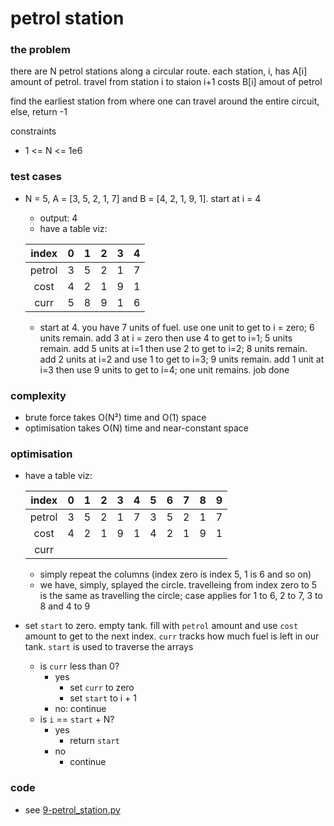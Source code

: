# petrol station

### the problem
there are N petrol stations along a circular route. each station,
i, has A[i] amount of petrol. travel from station i to staion i+1
costs B[i] amout of petrol

find the earliest station from where one can travel around the
entire circuit, else, return -1

constraints
* 1 <= N <= 1e6

### test cases
* N = 5, A = [3, 5, 2, 1, 7] and B = [4, 2, 1, 9, 1]. start at i = 4
    * output: 4
    * have a table viz:

    |index|0|1|2|3|4|
    |:---:|:---:|:---:|:---:|:---:|:---:|
    |petrol|3|5|2|1|7|
    |cost|4|2|1|9|1|
    |curr|5|8|9|1|6|

    * start at 4. you have 7 units of fuel. use one unit to get to i = zero; 6 units remain. add 3 at i = zero then use 4 to get to i=1; 5 units remain. add 5 units at i=1 then use 2 to get to i=2; 8 units remain. add 2 units at i=2 and use 1 to get to i=3; 9 units remain. add 1 unit at i=3 then use 9 units to get to i=4; one unit remains. job done

### complexity
* brute force takes O(N²) time and O(1) space
* optimisation takes O(N) time and near-constant space

### optimisation
* have a table viz:

    |index|0|1|2|3|4|5|6|7|8|9|
    |:---:|:---:|:---:|:---:|:---:|:---:|:---:|:---:|:---:|:---:|:---:|
    |petrol|3|5|2|1|7|3|5|2|1|7|
    |cost|4|2|1|9|1|4|2|1|9|1|
    |curr|||||||||||

    * simply repeat the columns (index zero is index 5, 1 is 6 and so on)
    * we have, simply, splayed the circle. travelleing from index zero to 5 is the same as travelling the circle; case applies for 1 to 6, 2 to 7, 3 to 8 and 4 to 9
* set `start` to zero. empty tank. fill with `petrol` amount and use `cost` amount to get to the next index. `curr` tracks how much fuel is left in our tank. `start` is used to traverse the arrays
    * is `curr` less than 0?
        * yes
            * set `curr` to zero
            * set `start` to i + 1
        * no: continue
    * is `i` == `start` + N?
        * yes
            * return `start`
        * no
            * continue

### code
* see [9-petrol_station.py][def]

[def]: ./9-petrol_station.py